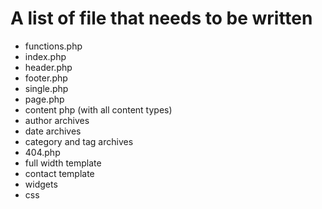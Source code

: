 # A list of file that needs to be written

* functions.php
* index.php
* header.php
* footer.php
* single.php
* page.php
* content php (with all content types)
* author archives
* date archives
* category and tag archives
* 404.php
* full width template
* contact template
* widgets
* css
